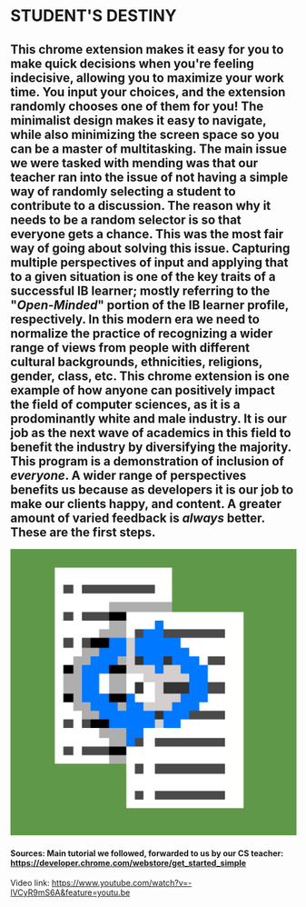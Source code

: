 # STUDENT'S DESTINY
## This chrome extension makes it easy for you to make quick decisions when you're feeling indecisive, allowing you to maximize your work time. You input your choices, and the extension randomly chooses one of them for you! The minimalist design makes it easy to navigate, while also minimizing the screen space so you can be a master of multitasking. The main issue we were tasked with mending was that our teacher ran into the issue of not having a simple way of randomly selecting a student to contribute to a discussion. The reason why it needs to be a random selector is so that everyone gets a chance. This was the most fair way of going about solving this issue. Capturing multiple perspectives of input and applying that to a given situation is one of the key traits of a successful IB learner; mostly referring to the "*Open-Minded*" portion of the IB learner profile, respectively. In this modern era we need to normalize the practice of recognizing  a wider range of views from people with different cultural backgrounds, ethnicities, religions, gender, class, etc. This chrome extension is one example of how anyone can positively impact the field of computer sciences, as it is a prodominantly white and male industry. It is our job as the next wave of academics in this field to benefit the industry by diversifying the majority. This program is a demonstration of inclusion of *everyone*. A wider range of perspectives benefits us because as developers it is our job to make our clients happy, and content. A greater amount of varied feedback is *always* better. These are the first steps.
![alt text](https://github.com/MrDorel/STUDENT-S-DESTINY/blob/master/Icons/1200xandbackgroundgreensquare.png)
#### Sources: Main tutorial we followed, forwarded to us by our CS teacher: https://developer.chrome.com/webstore/get_started_simple


Video link: https://www.youtube.com/watch?v=-lVCyR9mS6A&feature=youtu.be
